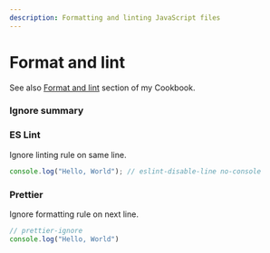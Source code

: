 ```yaml
---
description: Formatting and linting JavaScript files
---
```

# Format and lint

See also [Format and lint](https://michaelcurrin.github.io/code-cookbook/recipes/javascript/format-and-lint/) section of my Cookbook.


### Ignore summary

### ES Lint

Ignore linting rule on same line.

```javascript
console.log("Hello, World"); // eslint-disable-line no-console
```

### Prettier

Ignore formatting rule on next line.

```javascript
// prettier-ignore
console.log("Hello, World")
```
